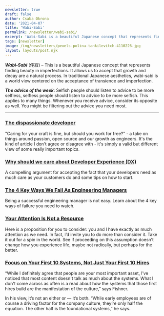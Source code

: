 ```yaml
---
newsletter: true
draft: false
author: Csaba Okrona
date: '2021-04-07'
title: 'Wabi-Sabi'
permalink: /newsletter/wabi-sabi/
excerpt: 'Wabi-Sabi is a beautiful Japanese concept that represents finding beauty in imperfections.'
tags: [newsletter]
image: /img/newsletters/pexels-polina-tankilevitch-4110226.jpg
layout: layouts/post.njk
---
```

**_Wabi-Sabi_** (侘寂) – This is a beautiful Japanese concept that represents finding beauty in imperfections. It allows us to accept that growth and decay are a natural process. In traditional Japanese aesthetics, wabi-sabi is a world view centered on the acceptance of transience and imperfection.


**_The advice of the week_**: Selfish people should listen to advice to be more selfless, selfless people should listen to advice to be more selfish. This applies to many things. Whenever you receive advice, consider its opposite as well. You might be filtering out the advice you need most.

* * *

### [The dispassionate developer](https://blog.ploeh.dk/2021/03/22/the-dispassionate-developer/)

"Caring for your craft is fine, but should you work for free?" - a take on things around passion, open source and our growth as engineers. It's the kind of article I don't agree or disagree with - it's simply a valid but different view of some really important topics.

### [Why should we care about Developer Experience (DX)](https://tsh.io/blog/developer-experience/)

A compelling argument for accepting the fact that your developers need as much care as your customers do and some tips on how to start.

### [The 4 Key Ways We Fail As Engineering Managers](https://ochronus.online/engineering-manager-4-ways-of-failure/)

Being a successful engineering manager is not easy. Learn about the 4 key ways of failure you need to watch.

### [Your Attention Is Not a Resource](https://theconvivialsociety.substack.com/p/your-attention-is-not-a-resource)

Here is a proposition for you to consider: you and I have exactly as much attention as we need. In fact, I’d invite you to do more than consider it. Take it out for a spin in the world. See if proceeding on this assumption doesn’t change how you experience life, maybe not radically, but perhaps for the better.

### [Focus on Your First 10 Systems, Not Just Your First 10 Hires](https://review.firstround.com/focus-on-your-first-10-systems-not-just-your-first-10-hires-this-chief-of-staff-shares-his-playbook)

“While I definitely agree that people are your most important asset, I’ve noticed that most content doesn't talk as much about the systems. What I don't come across as often is a read about how the systems that those first hires build are the manifestation of the culture,” says Fishner.

In his view, it’s not an either or — it’s both. “While early employees are of course a driving factor for the company culture, they’re only half the equation. The other half is the foundational systems,” he says.
